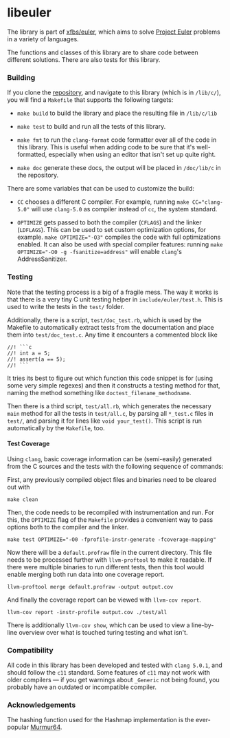 # libeuler

The library is part of [xfbs/euler](https://xfbs.github.io/euler), which aims to
solve [Project Euler](https://projecteuler.net/) problems in a variety of
languages.

The functions and classes of this library are to share code between different
solutions. There are also tests for this library. 

### Building

If you clone the
[repository](https://github.com/xfbs/euler), and navigate to this library (which
is in `/lib/c/`), you will find a `Makefile` that supports the following
targets:

  - `make build` to build the library and place the resulting file in
    `/lib/c/lib`

  - `make test` to build and run all the tests of this library.

  - `make fmt` to run the `clang-format` code formatter  over all of the code
    in this library. This is useful when adding code to be sure that it's
    well-formatted, especially when using an editor that isn't set up quite
    right.

  - `make doc` generate these docs, the output will be placed in
    `/doc/lib/c` in the repository.

There are some variables that can be used to customize the build:

  - `CC` chooses a different C compiler. For example, running
    `make CC="clang-5.0"` will use `clang-5.0` as compiler instead of `cc`, the
    system standard.

  - `OPTIMIZE` gets passed to both the compiler (`CFLAGS`) and the linker
    (`LDFLAGS`). This can be used to set custom optimization options, for
    example. `make OPTIMIZE="-O3"` compiles the code with full optimizations
    enabled. It can also be used with special compiler features: running
    `make OPTIMIZE="-O0 -g -fsanitize=address"` will enable `clang`'s
    AddressSanitizer.

### Testing

Note that the testing process is a big of a fragile mess. The way it works is
that there is a very tiny C unit testing helper in `include/euler/test.h`. This
is used to write the tests in the `test/` folder. 

Additionally, there is a script, `test/doc_test.rb`, which is used by the
Makefile to automatically extract tests from the documentation and place them
into `test/doc_test.c`. Any time it encounters a commented block like

    //! ```c
    //! int a = 5;
    //! assert(a == 5);
    //! ```

It tries its best to figure out which function this code snippet is for (using
some very simple regexes) and then it constructs a testing method for that,
naming the method something like `doctest_filename_methodname`.

Then there is a third script, `test/all.rb`, which generates the necessary
`main` method for all the tests in `test/all.c`, by parsing all `*_test.c`
files in `test/`, and parsing it for lines like `void your_test()`. This script
is run automatically by the `Makefile`, too. 

#### Test Coverage

Using `clang`, basic coverage information can be (semi-easily) generated from
the C sources and the tests with the following sequence of commands:

First, any previously compiled object files and binaries need to be cleared out
with

    make clean

Then, the code needs to be recompiled with instrumentation and run. For this,
the `OPTIMIZE` flag of the `Makefile` provides a convenient way to pass options
both to the compiler and the linker.

    make test OPTIMIZE="-O0 -fprofile-instr-generate -fcoverage-mapping"

Now there will be a `default.profraw` file in the current directory. This file
needs to be processed further with `llvm-proftool` to make it readable. If there
were multiple binaries to run different tests, then this tool would enable
merging both run data into one coverage report.

    llvm-proftool merge default.profraw -output output.cov

And finally the coverage report can be viewed with `llvm-cov report`. 

    llvm-cov report -instr-profile output.cov ./test/all

There is additionally `llvm-cov show`, which can be used to view a line-by-line
overview over what is touched turing testing and what isn't.

### Compatibility

All code in this library has been developed and tested with `clang 5.0.1`,
and should follow the `c11` standard. Some features of `c11` may not work with
older compilers — if you get warnings about `_Generic` not being found, you
probably have an outdated or incompatible compiler.

### Acknowledgements

The hashing function used for the Hashmap implementation is the ever-popular
[Murmur64](https://github.com/aappleby/smhasher).
